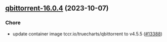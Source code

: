 

## [qbittorrent-16.0.4](https://github.com/succelle/charts/compare/qbittorrent-16.0.3...qbittorrent-16.0.4) (2023-10-07)

### Chore

- update container image tccr.io/truecharts/qbittorrent to v4.5.5 ([#13388](https://github.com/succelle/charts/issues/13388))
  
  
